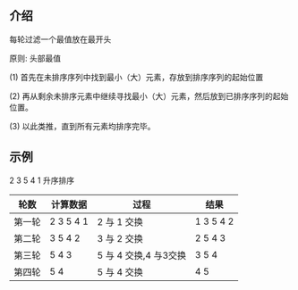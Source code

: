 

## 介绍

每轮过滤一个最值放在最开头

原则: 头部最值

(1) 首先在未排序序列中找到最小（大）元素，存放到排序序列的起始位置

(2) 再从剩余未排序元素中继续寻找最小（大）元素，然后放到已排序序列的起始位置。

(3) 以此类推，直到所有元素均排序完毕。


## 示例

2 3 5 4 1 升序排序

| 轮数   | 计算数据  | 过程                  | 结果      |
| ------ | --------- | --------------------- | --------- |
| 第一轮 | 2 3 5 4 1 | 2 与 1 交换           | 1 3 5 4 2 |
| 第二轮 | 3 5 4 2   | 3 与 2 交换           | 2 5 4 3   |
| 第三轮 | 5 4 3     | 5 与 4 交换,4 与3交换 | 3 5 4     |
| 第四轮 | 5 4       | 5 与 4 交换           | 4 5       |
